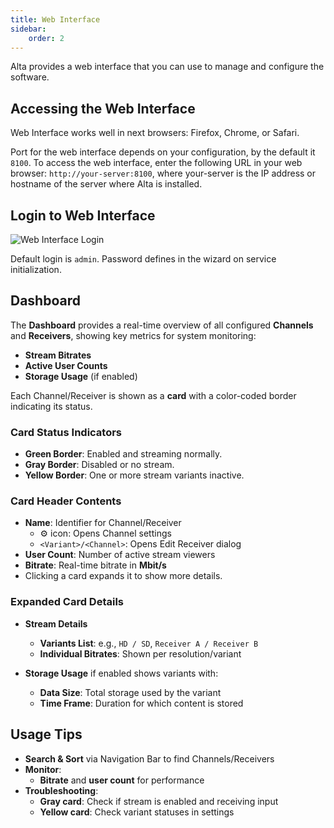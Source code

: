 ```yaml
---
title: Web Interface
sidebar:
    order: 2
---
```


Alta provides a web interface that you can use to manage and configure the software.

## Accessing the Web Interface

Web Interface works well in next browsers: Firefox, Chrome, or Safari.

Port for the web interface depends on your configuration, by the default it `8100`. To access the web interface, enter the following URL in your web browser: `http://your-server:8100`, where your-server is the IP address or hostname of the server where Alta is installed.

## Login to Web Interface

![Web Interface Login](https://cdn.cesbo.com/help/alta/getting-started/web-interface/login.png)

Default login is `admin`. Password defines in the wizard on service initialization.

## Dashboard

The **Dashboard** provides a real-time overview of all configured **Channels** and **Receivers**, showing key metrics for system monitoring:

- **Stream Bitrates**
- **Active User Counts**
- **Storage Usage** (if enabled)

Each Channel/Receiver is shown as a **card** with a color-coded border indicating its status.

### Card Status Indicators

- **Green Border**: Enabled and streaming normally.
- **Gray Border**: Disabled or no stream.
- **Yellow Border**: One or more stream variants inactive.

### Card Header Contents

- **Name**: Identifier for Channel/Receiver
  - ⚙️ icon: Opens Channel settings
  - `<Variant>/<Channel>`: Opens Edit Receiver dialog
- **User Count**: Number of active stream viewers
- **Bitrate**: Real-time bitrate in **Mbit/s**
- Clicking a card expands it to show more details.

### Expanded Card Details

- **Stream Details**
  - **Variants List**: e.g., `HD / SD`, `Receiver A / Receiver B`
  - **Individual Bitrates**: Shown per resolution/variant

- **Storage Usage** if enabled shows variants with:
  - **Data Size**: Total storage used by the variant
  - **Time Frame**: Duration for which content is stored

## Usage Tips

- **Search & Sort** via Navigation Bar to find Channels/Receivers
- **Monitor**:
  - **Bitrate** and **user count** for performance
- **Troubleshooting**:
  - **Gray card**: Check if stream is enabled and receiving input
  - **Yellow card**: Check variant statuses in settings

